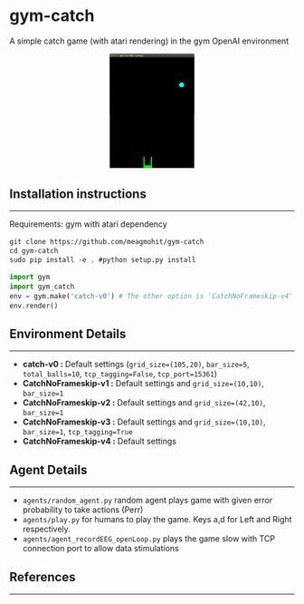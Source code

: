 # gym-catch
A simple catch game (with atari rendering) in the gym OpenAI environment

<p align="center">
  <img src="extras/catch_screenshot.png" width="150" title="Screenshot of Wobble Game">
</p>

## Installation instructions
----------------------------

Requirements: gym with atari dependency

```shell
git clone https://github.com/meagmohit/gym-catch
cd gym-catch
sudo pip install -e . #python setup.py install
```

```python
import gym
import gym_catch
env = gym.make('catch-v0') # The other option is 'CatchNoFrameskip-v4'
env.render()
```

## Environment Details
----------------------

* **catch-v0 :** Default settings (`grid_size=(105,20)`, `bar_size=5`, `total_balls=10`, `tcp_tagging=False`, `tcp_port=15361`)
* **CatchNoFrameskip-v1 :** Default settings and `grid_size=(10,10)`, `bar_size=1`
* **CatchNoFrameskip-v2 :** Default settings and `grid_size=(42,10)`, `bar_size=1`
* **CatchNoFrameskip-v3 :** Default settings and `grid_size=(10,10)`, `bar_size=1`, `tcp_tagging=True`
* **CatchNoFrameskip-v4 :** Default settings

## Agent Details
----------------

* `agents/random_agent.py` random agent plays game with given error probability to take actions (Perr)
* `agents/play.py` for humans to play the game. Keys a,d for Left and Right respectively.
* `agents/agent_recordEEG_openLoop.py` plays the game slow with TCP connection port to allow data stimulations

## References
-------------
